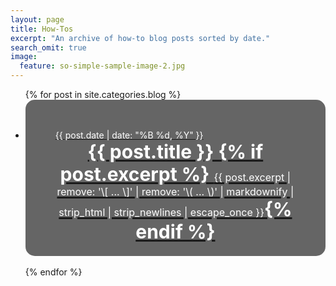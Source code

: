 ```yaml
---
layout: page
title: How-Tos
excerpt: "An archive of how-to blog posts sorted by date."
search_omit: true
image:
  feature: so-simple-sample-image-2.jpg
---
```


<ul class="post-list">
{% for post in site.categories.blog %} 
  <li style="height: 250px; border-radius: 15px;">
    <a href="{{ site.url }}{{ post.url }}">
      <div style="background-image: url('{{ site.url }}/images/{{ post.image.feature }}'); width: 100%; height: 100%;  border-radius: 15px;background-size: cover;" >
        <div style=" background: rgba(0, 0, 0, 0.6); height: 100%; border-radius: 15px;">
          <div style=" width: 80%; height: 100%; margin: 0 auto; padding: 10% 5%;">
            <span class="entry-date" style="color: #fff;"><time datetime="{{ post.date | date_to_xmlschema }}">{{ post.date |   date: "%B %d, %Y" }}</time>
            </span>
            <article style="height: 100%;">
              <div style="font-size: 30px; font-weight: bold; text-align: center; color: #fff; text-shadow: 2px;"> {{ post.title }} {% if post.excerpt %} <span class="excerpt" style="font-size: 16px; font-weight: normal;  color: #fff;margin: 5px 0px; width: 100%;">{{ post.excerpt | remove: '\[ ... \]' | remove: '\( ... \)' | markdownify | strip_html | strip_newlines | escape_once }}</span>{% endif %}
              </div>
            </article>
          </div>
        </div>
      </div>
    </a>
  </li>
  <br>
{% endfor %}
</ul>

